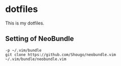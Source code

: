 # dotfiles
This is my dotfiles.

## Setting of NeoBundle
```
-p ~/.vim/bundle
git clone https://github.com/Shougo/neobundle.vim ~/.vim/bundle/neobundle.vim
```
